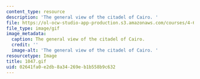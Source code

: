 ```yaml
---
content_type: resource
description: 'The general view of the citadel of Cairo. '
file: https://ol-ocw-studio-app-production.s3.amazonaws.com/courses/4-615-the-architecture-of-cairo-spring-2002/02641fa0e2db8a34269eb1b558b9c632_1047.gif
file_type: image/gif
image_metadata:
  caption: The general view of the citadel of Cairo.
  credit: ''
  image-alt: 'The general view of the citadel of Cairo. '
resourcetype: Image
title: 1047.gif
uid: 02641fa0-e2db-8a34-269e-b1b558b9c632
---
```

